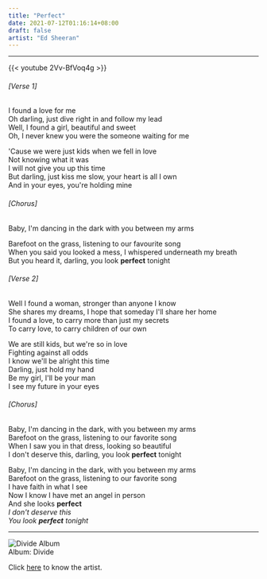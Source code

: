```yaml
---
title: "Perfect"
date: 2021-07-12T01:16:14+08:00
draft: false
artist: "Ed Sheeran"
---
```

---
{{< youtube 2Vv-BfVoq4g >}}
###### [Verse 1]
I found a love for me  
Oh darling, just dive right in and follow my lead  
Well, I found a girl, beautiful and sweet  
Oh, I never knew you were the someone waiting for me  

'Cause we were just kids when we fell in love  
Not knowing what it was  
I will not give you up this time  
But darling, just kiss me slow, your heart is all I own  
And in your eyes, you're holding mine  
###### [Chorus]
Baby, I'm dancing in the dark with you between my arms  

Barefoot on the grass, listening to our favourite song  
When you said you looked a mess, I whispered underneath my breath  
But you heard it, darling, you look **perfect** tonight  
###### [Verse 2]
Well I found a woman, stronger than anyone I know  
She shares my dreams, I hope that someday I'll share her home  
I found a love, to carry more than just my secrets  
To carry love, to carry children of our own  

We are still kids, but we're so in love  
Fighting against all odds  
I know we'll be alright this time  
Darling, just hold my hand  
Be my girl, I'll be your man  
I see my future in your eyes  
###### [Chorus]
Baby, I'm dancing in the dark, with you between my arms  
Barefoot on the grass, listening to our favorite song  
When I saw you in that dress, looking so beautiful  
I don't deserve this, darling, you look **perfect** tonight  

Baby, I'm dancing in the dark, with you between my arms  
Barefoot on the grass, listening to our favorite song  
I have faith in what I see  
Now I know I have met an angel in person  
And she looks **perfect**  
*I don't deserve this*  
*You look **perfect** tonight*  
***
![Divide Album](/Divide.png)  
Album: Divide

Click [here](https://en.wikipedia.org/wiki/Ed_Sheeran) to know the artist.